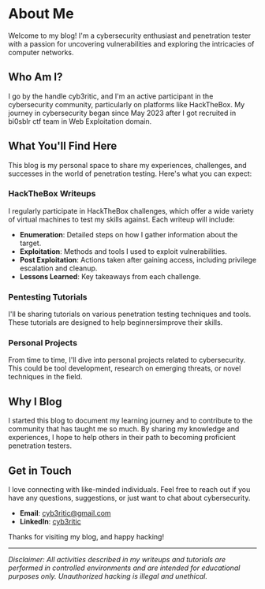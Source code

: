 
# About Me

Welcome to my blog! I'm a cybersecurity enthusiast and penetration tester with a passion for uncovering vulnerabilities and exploring the intricacies of computer networks. 

## Who Am I?

I go by the handle cyb3ritic, and I'm an active participant in the cybersecurity community, particularly on platforms like HackTheBox. My journey in cybersecurity began since May 2023 after I got recruited in bi0sblr ctf team in Web Exploitation domain.

## What You'll Find Here

This blog is my personal space to share my experiences, challenges, and successes in the world of penetration testing. Here's what you can expect:

### HackTheBox Writeups

I regularly participate in HackTheBox challenges, which offer a wide variety of virtual machines to test my skills against. Each writeup will include:

- **Enumeration**: Detailed steps on how I gather information about the target.
- **Exploitation**: Methods and tools I used to exploit vulnerabilities.
- **Post Exploitation**: Actions taken after gaining access, including privilege escalation and cleanup.
- **Lessons Learned**: Key takeaways from each challenge.

### Pentesting Tutorials

I'll be sharing tutorials on various penetration testing techniques and tools. These tutorials are designed to help beginnersimprove their skills.

### Personal Projects

From time to time, I'll dive into personal projects related to cybersecurity. This could be tool development, research on emerging threats, or novel techniques in the field.

## Why I Blog

I started this blog to document my learning journey and to contribute to the community that has taught me so much. By sharing my knowledge and experiences, I hope to help others in their path to becoming proficient penetration testers.

## Get in Touch

I love connecting with like-minded individuals. Feel free to reach out if you have any questions, suggestions, or just want to chat about cybersecurity.

- **Email**: cyb3ritic@gmail.com
- **LinkedIn**: [cyb3ritic](https://linkedin.com/in/cyb3ritic)

Thanks for visiting my blog, and happy hacking!

---

_Disclaimer: All activities described in my writeups and tutorials are performed in controlled environments and are intended for educational purposes only. Unauthorized hacking is illegal and unethical._
